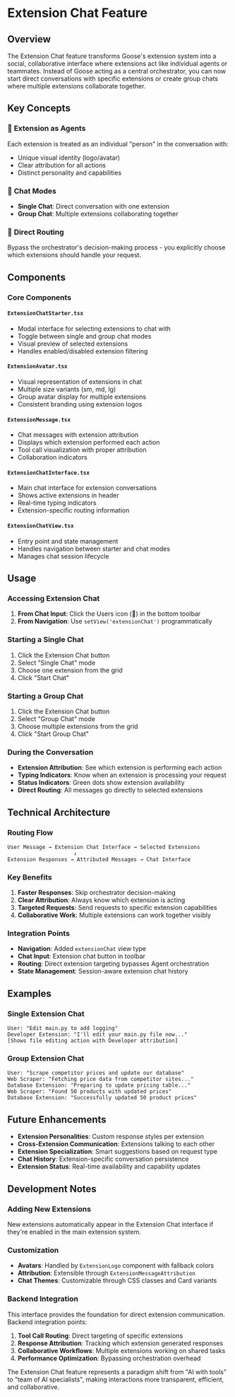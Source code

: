 # Extension Chat Feature

## Overview

The Extension Chat feature transforms Goose's extension system into a social, collaborative interface where extensions act like individual agents or teammates. Instead of Goose acting as a central orchestrator, you can now start direct conversations with specific extensions or create group chats where multiple extensions collaborate together.

## Key Concepts

### 🤖 **Extension as Agents**
Each extension is treated as an individual "person" in the conversation with:
- Unique visual identity (logo/avatar)
- Clear attribution for all actions
- Distinct personality and capabilities

### 💬 **Chat Modes**
- **Single Chat**: Direct conversation with one extension
- **Group Chat**: Multiple extensions collaborating together

### 🎯 **Direct Routing**
Bypass the orchestrator's decision-making process - you explicitly choose which extensions should handle your request.

## Components

### Core Components

#### `ExtensionChatStarter.tsx`
- Modal interface for selecting extensions to chat with
- Toggle between single and group chat modes
- Visual preview of selected extensions
- Handles enabled/disabled extension filtering

#### `ExtensionAvatar.tsx`
- Visual representation of extensions in chat
- Multiple size variants (sm, md, lg)
- Group avatar display for multiple extensions
- Consistent branding using extension logos

#### `ExtensionMessage.tsx`
- Chat messages with extension attribution
- Displays which extension performed each action
- Tool call visualization with proper attribution
- Collaboration indicators

#### `ExtensionChatInterface.tsx`
- Main chat interface for extension conversations
- Shows active extensions in header
- Real-time typing indicators
- Extension-specific routing information

#### `ExtensionChatView.tsx`
- Entry point and state management
- Handles navigation between starter and chat modes
- Manages chat session lifecycle

## Usage

### Accessing Extension Chat

1. **From Chat Input**: Click the Users icon (👥) in the bottom toolbar
2. **From Navigation**: Use `setView('extensionChat')` programmatically

### Starting a Single Chat

1. Click the Extension Chat button
2. Select "Single Chat" mode
3. Choose one extension from the grid
4. Click "Start Chat"

### Starting a Group Chat

1. Click the Extension Chat button  
2. Select "Group Chat" mode
3. Choose multiple extensions from the grid
4. Click "Start Group Chat"

### During the Conversation

- **Extension Attribution**: See which extension is performing each action
- **Typing Indicators**: Know when an extension is processing your request
- **Status Indicators**: Green dots show extension availability
- **Direct Routing**: All messages go directly to selected extensions

## Technical Architecture

### Routing Flow

```
User Message → Extension Chat Interface → Selected Extensions
                     ↓
Extension Responses → Attributed Messages → Chat Interface
```

### Key Benefits

1. **Faster Responses**: Skip orchestrator decision-making
2. **Clear Attribution**: Always know which extension is acting
3. **Targeted Requests**: Send requests to specific extension capabilities
4. **Collaborative Work**: Multiple extensions can work together visibly

### Integration Points

- **Navigation**: Added `extensionChat` view type
- **Chat Input**: Extension chat button in toolbar
- **Routing**: Direct extension targeting bypasses Agent orchestration
- **State Management**: Session-aware extension chat history

## Examples

### Single Extension Chat
```
User: "Edit main.py to add logging"
Developer Extension: "I'll edit your main.py file now..."
[Shows file editing action with Developer attribution]
```

### Group Extension Chat
```
User: "Scrape competitor prices and update our database"
Web Scraper: "Fetching price data from competitor sites..."
Database Extension: "Preparing to update pricing table..."
Web Scraper: "Found 50 products with updated prices"
Database Extension: "Successfully updated 50 product prices"
```

## Future Enhancements

- **Extension Personalities**: Custom response styles per extension
- **Cross-Extension Communication**: Extensions talking to each other
- **Extension Specialization**: Smart suggestions based on request type
- **Chat History**: Extension-specific conversation persistence
- **Extension Status**: Real-time availability and capability updates

## Development Notes

### Adding New Extensions

New extensions automatically appear in the Extension Chat interface if they're enabled in the main extension system.

### Customization

- **Avatars**: Handled by `ExtensionLogo` component with fallback colors
- **Attribution**: Extensible through `ExtensionMessageAttribution`
- **Chat Themes**: Customizable through CSS classes and Card variants

### Backend Integration

This interface provides the foundation for direct extension communication. Backend integration points:

1. **Tool Call Routing**: Direct targeting of specific extensions
2. **Response Attribution**: Tracking which extension generated responses
3. **Collaborative Workflows**: Multiple extensions working on shared tasks
4. **Performance Optimization**: Bypassing orchestration overhead

The Extension Chat feature represents a paradigm shift from "AI with tools" to "team of AI specialists", making interactions more transparent, efficient, and collaborative.
